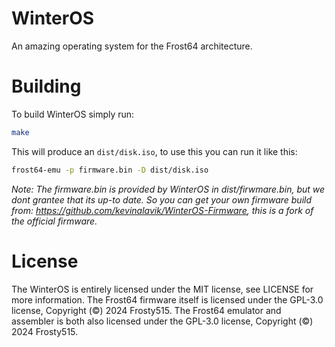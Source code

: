 # WinterOS

An amazing operating system for the Frost64 architecture.

# Building

To build WinterOS simply run:
```sh
make
```
This will produce an `dist/disk.iso`, to use this you can run it like this:
```sh
frost64-emu -p firmware.bin -D dist/disk.iso
```
*Note: The firmware.bin is provided by WinterOS in dist/firwmare.bin, but we dont grantee that its up-to date. So you can get your own firmware build from: https://github.com/kevinalavik/WinterOS-Firmware, this is a fork of the official firmware.*

# License

The WinterOS is entirely licensed under the MIT license, see LICENSE for more information.
The Frost64 firmware itself is licensed under the GPL-3.0 license, Copyright (©) 2024 Frosty515.
The Frost64 emulator and assembler is both also licensed under the GPL-3.0 license, Copyright (©) 2024 Frosty515.